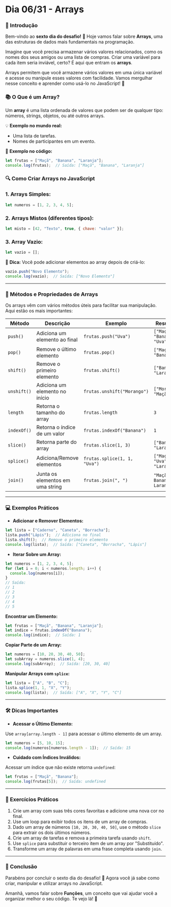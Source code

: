 # **Dia 06/31 - Arrays**

### **📌 Introdução**

Bem-vindo ao **sexto dia do desafio!** 🎉 Hoje vamos falar sobre **Arrays**, uma das estruturas de dados mais fundamentais na programação.

Imagine que você precisa armazenar vários valores relacionados, como os nomes dos seus amigos ou uma lista de compras. Criar uma variável para cada item seria inviável, certo? É aqui que entram os **arrays**.

Arrays permitem que você armazene vários valores em uma única variável e acesse ou manipule esses valores com facilidade. Vamos mergulhar nesse conceito e aprender como usá-lo no JavaScript! 🚀

### **📚 O Que é um Array?**

Um **array** é uma lista ordenada de valores que podem ser de qualquer tipo: números, strings, objetos, ou até outros arrays.

💡 **Exemplo no mundo real:**

- Uma lista de tarefas.
- Nomes de participantes em um evento.

📌 **Exemplo no código:**

```jsx
let frutas = ["Maçã", "Banana", "Laranja"];
console.log(frutas);  // Saída: ["Maçã", "Banana", "Laranja"]
```

### **🔍 Como Criar Arrays no JavaScript**

### **1. Arrays Simples:**

```jsx
let numeros = [1, 2, 3, 4, 5];
```

### **2. Arrays Mistos (diferentes tipos):**

```jsx
let misto = [42, "Texto", true, { chave: "valor" }];
```

### **3. Array Vazio:**

```jsx
let vazio = [];
```

📌 **Dica:** Você pode adicionar elementos ao array depois de criá-lo:

```jsx
vazio.push("Novo Elemento");
console.log(vazio);  // Saída: ["Novo Elemento"]
```

---

### **🔄 Métodos e Propriedades de Arrays**

Os arrays vêm com vários métodos úteis para facilitar sua manipulação. Aqui estão os mais importantes:

| Método | Descrição | Exemplo | Resultado |
| --- | --- | --- | --- |
| `push()` | Adiciona um elemento ao final | `frutas.push("Uva")` | `["Maçã", "Banana", "Uva"]` |
| `pop()` | Remove o último elemento | `frutas.pop()` | `["Maçã", "Banana"]` |
| `shift()` | Remove o primeiro elemento | `frutas.shift()` | `["Banana", "Laranja"]` |
| `unshift()` | Adiciona um elemento no início | `frutas.unshift("Morango")` | `["Morango", "Maçã"]` |
| `length` | Retorna o tamanho do array | `frutas.length` | `3` |
| `indexOf()` | Retorna o índice de um valor | `frutas.indexOf("Banana")` | `1` |
| `slice()` | Retorna parte do array | `frutas.slice(1, 3)` | `["Banana", "Laranja"]` |
| `splice()` | Adiciona/Remove elementos | `frutas.splice(1, 1, "Uva")` | `["Maçã", "Uva", "Laranja"]` |
| `join()` | Junta os elementos em uma string | `frutas.join(", ")` | `"Maçã, Banana, Laranja"` |

---

### **💻 Exemplos Práticos**

- **Adicionar e Remover Elementos:**

```jsx
let lista = ["Caderno", "Caneta", "Borracha"];
lista.push("Lápis");  // Adiciona no final
lista.shift();  // Remove o primeiro elemento
console.log(lista);  // Saída: ["Caneta", "Borracha", "Lápis"]
```

- **Iterar Sobre um Array:**

```jsx
let numeros = [1, 2, 3, 4, 5];
for (let i = 0; i < numeros.length; i++) {
  console.log(numeros[i]);
}
// Saída:
// 1
// 2
// 3
// 4
// 5
```

**Encontrar um Elemento:**

```jsx
let frutas = ["Maçã", "Banana", "Laranja"];
let indice = frutas.indexOf("Banana");
console.log(indice);  // Saída: 1
```

**Copiar Parte de um Array:**

```jsx
let numeros = [10, 20, 30, 40, 50];
let subArray = numeros.slice(1, 4);
console.log(subArray);  // Saída: [20, 30, 40]
```

**Manipular Arrays com `splice`:**

```jsx
let lista = ["A", "B", "C"];
lista.splice(1, 1, "X", "Y");
console.log(lista);  // Saída: ["A", "X", "Y", "C"]
```

---

### **🛠️ Dicas Importantes**

- **Acessar o Último Elemento:**

Use `array[array.length - 1]` para acessar o último elemento de um array.

```jsx
let numeros = [5, 10, 15];
console.log(numeros[numeros.length - 1]);  // Saída: 15
```

- **Cuidado com Índices Inválidos:**

Acessar um índice que não existe retorna `undefined`:

```jsx
let frutas = ["Maçã", "Banana"];
console.log(frutas[5]);  // Saída: undefined
```

---

### **🎯 Exercícios Práticos**

1. Crie um array com suas três cores favoritas e adicione uma nova cor no final.
2. Use um loop para exibir todos os itens de um array de compras.
3. Dado um array de números `[10, 20, 30, 40, 50]`, use o método `slice` para extrair os dois últimos números.
4. Crie um array de tarefas e remova a primeira tarefa usando `shift`.
5. Use `splice` para substituir o terceiro item de um array por "Substituído".
6. Transforme um array de palavras em uma frase completa usando `join`.

---

### **🚀 Conclusão**

Parabéns por concluir o sexto dia do desafio! 🎉 Agora você já sabe como criar, manipular e utilizar arrays no JavaScript.

Amanhã, vamos falar sobre **Funções**, um conceito que vai ajudar você a organizar melhor o seu código. Te vejo lá! 👋

